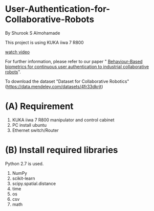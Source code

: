 # User-Authentication-for-Collaborative-Robots

By Shurook S Almohamade


This project is using KUKA iiwa 7 R800

[watch video](https://youtube.com/shorts/eKd3mew6XWQ?feature=share)

For further information, please refer to our paper " [Behaviour-Based biometrics for continuous user authentication to industrial collaborative robots](https://link.springer.com/chapter/10.1007/978-3-030-69255-1_12)".

To download the dataset "Dataset for Collaborative Robotics"(https://data.mendeley.com/datasets/4fr33dkrjt)


# (A) Requirement
1. KUKA iiwa 7 R800 manipulator and control cabinet
2. PC install ubuntu 
3. Ethernet switch/Router

# (B) Install required libraries
Python 2.7 is used. 

1. NumPy
2. scikit-learn
3. scipy.spatial.distance 
4. time
5. os
6. csv
7. math


